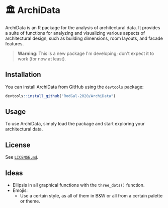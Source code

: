 # 🏛️ ArchiData

ArchiData is an R package for the analysis of architectural data. It provides a suite of functions for analyzing and visualizing various aspects of architectural design, such as building dimensions, room layouts, and facade features.

> **Warning**: This is a new package I'm developing; don't expect it to work (for now at least).

## Installation

You can install ArchiData from GitHub using the `devtools` package:

``` r
devtools::install_github("RodGal-2020/ArchiData")
```

## Usage

To use ArchiData, simply load the package and start exploring your architectural data.

## License

See [`LICENSE.md`](LICENSE.md).


## Ideas

- Ellipsis in all graphical functions with the `three_dots()` function.
- Emojis:
  - Use a certain style, as all of them in B&W or all from a certain palette or theme.
